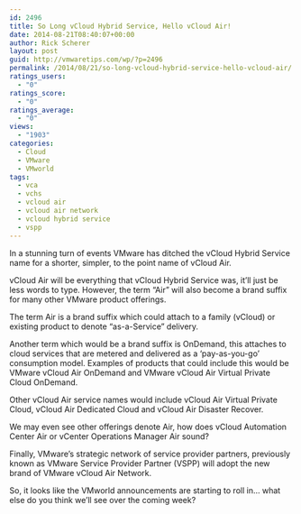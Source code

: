 ```yaml
---
id: 2496
title: So Long vCloud Hybrid Service, Hello vCloud Air!
date: 2014-08-21T08:40:07+00:00
author: Rick Scherer
layout: post
guid: http://vmwaretips.com/wp/?p=2496
permalink: /2014/08/21/so-long-vcloud-hybrid-service-hello-vcloud-air/
ratings_users:
  - "0"
ratings_score:
  - "0"
ratings_average:
  - "0"
views:
  - "1903"
categories:
  - Cloud
  - VMware
  - VMworld
tags:
  - vca
  - vchs
  - vcloud air
  - vcloud air network
  - vcloud hybrid service
  - vspp
---
```

In a stunning turn of events VMware has ditched the vCloud Hybrid Service name for a shorter, simpler, to the point name of vCloud Air.

vCloud Air will be everything that vCloud Hybrid Service was, it&#8217;ll just be less words to type. However, the term &#8220;Air&#8221; will also become a brand suffix for many other VMware product offerings.

The term Air is a brand suffix which could attach to a family (vCloud) or existing product to denote &#8220;as-a-Service&#8221; delivery.

Another term which would be a brand suffix is OnDemand, this attaches to cloud services that are metered and delivered as a &#8216;pay-as-you-go&#8217; consumption model. Examples of products that could include this would be VMware vCloud Air OnDemand and VMware vCloud Air Virtual Private Cloud OnDemand.

Other vCloud Air service names would include vCloud Air Virtual Private Cloud, vCloud Air Dedicated Cloud and vCloud Air Disaster Recover.

We may even see other offerings denote Air, how does vCloud Automation Center Air or vCenter Operations Manager Air sound?

Finally, VMware&#8217;s strategic network of service provider partners, previously known as VMware Service Provider Partner (VSPP) will adopt the new brand of VMware vCloud Air Network.

So, it looks like the VMworld announcements are starting to roll in&#8230; what else do you think we&#8217;ll see over the coming week?